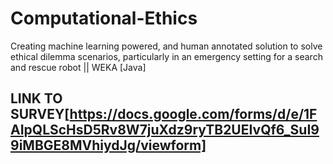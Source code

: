 # Computational-Ethics

Creating machine learning powered, and human annotated solution to solve ethical dilemma scenarios, particularly in an emergency setting for a search and rescue robot || WEKA [Java]

## LINK TO SURVEY[https://docs.google.com/forms/d/e/1FAIpQLScHsD5Rv8W7juXdz9ryTB2UEIvQf6_SuI99iMBGE8MVhiydJg/viewform]
